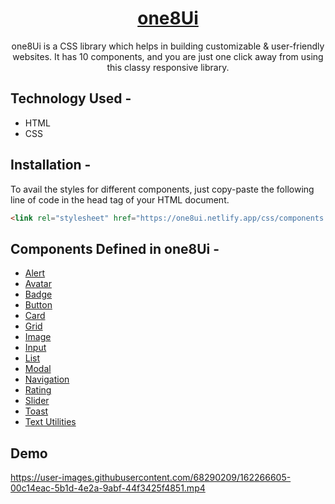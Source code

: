 



<div align="center">
  
  
# [one8Ui](https://one8ui.netlify.app/)
  one8Ui is a CSS library which helps in building customizable & user-friendly websites. It has 10 components, and you are just one click away from using this classy     responsive library. 
</div>

## Technology Used -
  * HTML
  * CSS
  
## Installation -
To avail the styles for different components, just copy-paste the following line of code in the head tag of your HTML document.
```html
<link rel="stylesheet" href="https://one8ui.netlify.app/css/components.css" />
```

## Components Defined in one8Ui  -

  * [Alert](https://one8-ui.netlify.app/components/alert/alert.html)
  * [Avatar](https://one8-ui.netlify.app/components/avatar/avatar.html)
  * [Badge](https://one8-ui.netlify.app/components/badge/badge.html)
  * [Button](https://one8-ui.netlify.app/components/button/button.html)
  * [Card](https://one8-ui.netlify.app/components/card/card.html)
  * [Grid](https://one8-ui.netlify.app/components/grid/grid.html)
  * [Image](https://one8ui.netlify.app/components/image/image.html)
  * [Input](https://one8-ui.netlify.app/components/input/input.html)
  * [List](https://one8-ui.netlify.app/components/list/list.html)
  * [Modal](https://one8-ui.netlify.app/components/modal/modal.html)
  * [Navigation](https://one8-ui.netlify.app/components/navigation/navigation.html)
  * [Rating](https://one8-ui.netlify.app/components/rating/rating.html)
  * [Slider](https://one8-ui.netlify.app/components/slider/slider.html)
  * [Toast](https://one8-ui.netlify.app/components/toast/toast.html)
  * [Text Utilities](https://one8-ui.netlify.app/components/text-utility/text.html)
  
 
## Demo



https://user-images.githubusercontent.com/68290209/162266605-00c14eac-5b1d-4e2a-9abf-44f3425f4851.mp4



